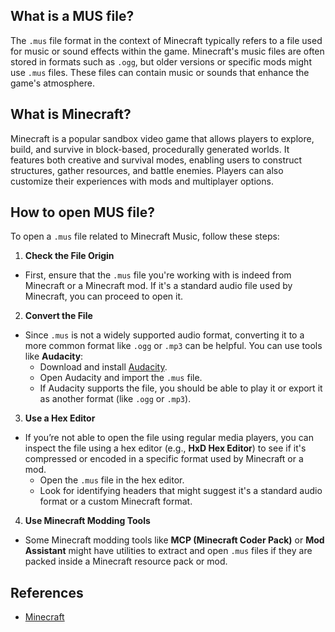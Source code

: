 ## What is a MUS file?

The `.mus` file format in the context of Minecraft typically refers to a file used for music or sound effects within the game. Minecraft's music files are often stored in formats such as `.ogg`, but older versions or specific mods might use `.mus` files. These files can contain music or sounds that enhance the game's atmosphere.

## What is Minecraft?

Minecraft is a popular sandbox video game that allows players to explore, build, and survive in block-based, procedurally generated worlds. It features both creative and survival modes, enabling users to construct structures, gather resources, and battle enemies. Players can also customize their experiences with mods and multiplayer options.

## How to open MUS file?

To open a `.mus` file related to Minecraft Music, follow these steps:

1. **Check the File Origin**

-   First, ensure that the `.mus` file you're working with is indeed from Minecraft or a Minecraft mod. If it's a standard audio file used by Minecraft, you can proceed to open it.

2. **Convert the File**

-   Since `.mus` is not a widely supported audio format, converting it to a more common format like `.ogg` or `.mp3` can be helpful. You can use tools like **Audacity**:
    -   Download and install [Audacity](https://www.audacityteam.org/).
    -   Open Audacity and import the `.mus` file.
    -   If Audacity supports the file, you should be able to play it or export it as another format (like `.ogg` or `.mp3`).

3. **Use a Hex Editor**

-   If you’re not able to open the file using regular media players, you can inspect the file using a hex editor (e.g., **HxD Hex Editor**) to see if it's compressed or encoded in a specific format used by Minecraft or a mod.
    -   Open the `.mus` file in the hex editor.
    -   Look for identifying headers that might suggest it's a standard audio format or a custom Minecraft format.

4. **Use Minecraft Modding Tools**

-   Some Minecraft modding tools like **MCP (Minecraft Coder Pack)** or **Mod Assistant** might have utilities to extract and open `.mus` files if they are packed inside a Minecraft resource pack or mod.

## References
- [Minecraft](https://en.wikipedia.org/wiki/Minecraft)
